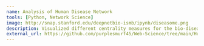```yaml
---
name: Analysis of Human Disease Network
tools: [Python, Network Science]
image: http://snap.stanford.edu/deepnetbio-ismb/ipynb/diseasome.png
description: Visualized different centrality measures for the bio-diseasome dataset and drew inferences from it.
external_url: https://github.com/purplesmurf45/Web-Science/tree/main/Human%20Disease%20Network
---
```

